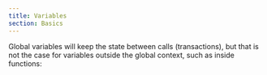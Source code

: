 ```yaml
---
title: Variables
section: Basics
---
```


Global variables will keep the state between calls (transactions), but that is 
not the case for variables outside the global context, such as inside functions:

```go file=./variables.gno
```
